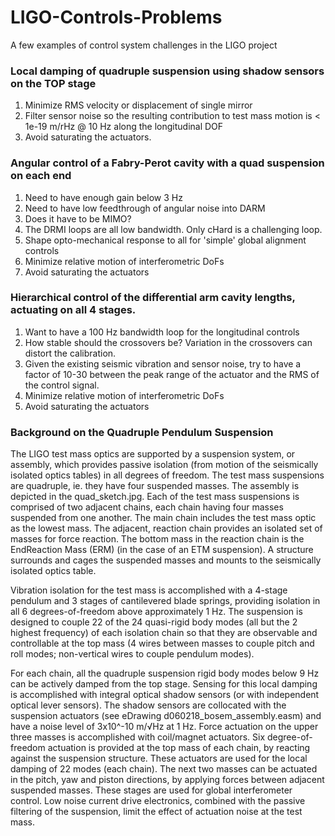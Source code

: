 # LIGO-Controls-Problems
A few examples of control system challenges in the LIGO project


### Local damping of quadruple suspension using shadow sensors on the TOP stage

1. Minimize RMS velocity or displacement of single mirror
2. Filter sensor noise so the resulting contribution to test mass motion is < 1e-19 m/rHz @ 10 Hz along the longitudinal DOF
3. Avoid saturating the actuators.

### Angular control of a Fabry-Perot cavity with a quad suspension on each end
1. Need to have enough gain below 3 Hz
2. Need to have low feedthrough of angular noise into DARM
3. Does it have to be MIMO?
4. The DRMI loops are all low bandwidth. Only cHard is a challenging loop.
5. Shape opto-mechanical response to all for 'simple' global alignment controls
6. Minimize relative motion of interferometric DoFs
7. Avoid saturating the actuators

### Hierarchical control of the differential arm cavity lengths, actuating on all 4 stages.
1. Want to have a 100 Hz bandwidth loop for the longitudinal controls
2. How stable should the crossovers be? Variation in the crossovers can distort the calibration.
3. Given the existing seismic vibration and sensor noise, try to have a factor of 10-30 between the peak range of the actuator and the RMS of the control signal.
4. Minimize relative motion of interferometric DoFs
5. Avoid saturating the actuators

### Background on the Quadruple Pendulum Suspension
The LIGO test mass optics are supported by a suspension system, or assembly, which provides passive isolation (from motion of the seismically isolated optics tables) in all degrees of freedom. The test mass suspensions are quadruple, ie. they have four suspended masses. The assembly is depicted in the quad_sketch.jpg. Each of the test mass suspensions is comprised of two adjacent chains, each chain having four masses suspended from one another. The main chain includes the test mass optic as the lowest mass. The adjacent, reaction chain provides an isolated set of masses for force reaction. The bottom mass in the reaction chain is the EndReaction Mass (ERM) (in the case of an ETM suspension). A structure surrounds and cages the suspended masses and mounts to the seismically isolated optics table. 

Vibration isolation for the test mass is accomplished with a 4-stage pendulum and 3 stages of cantilevered blade springs, providing isolation in all 6 degrees-of-freedom above approximately 1 Hz. The suspension is designed to couple 22 of the 24 quasi-rigid body modes (all but the 2 highest frequency) of each isolation chain so that they are observable and controllable at the top mass (4 wires between masses to couple pitch and roll modes; non-vertical wires to couple pendulum modes).

For each chain, all the quadruple suspension rigid body modes below 9 Hz can be actively damped from the top stage. Sensing for this local damping is accomplished with integral optical shadow sensors (or with independent optical lever sensors). The shadow sensors are collocated with the suspension actuators (see eDrawing d060218_bosem_assembly.easm) and have a noise level of 3x10^-10 m/√Hz at 1 Hz. Force actuation on the upper three masses is accomplished with coil/magnet actuators. Six degree-of-freedom actuation is provided at the top mass of each chain, by reacting against the suspension structure. These actuators are used for the local damping of 22 modes (each chain). The next two masses can be actuated in the pitch, yaw and piston directions, by applying forces between adjacent suspended masses. These stages are used for global interferometer control. Low noise current drive electronics, combined with the passive filtering of the suspension, limit the effect of actuation noise at the test mass.
